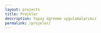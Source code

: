 ```yaml
---
layout: projects
title: Projeler
description: Yapay öğrenme uygulamalarımız
permalink: /projeler/
---
```

